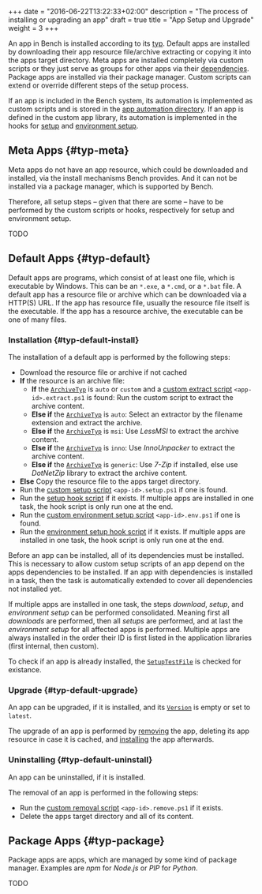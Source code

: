 +++
date = "2016-06-22T13:22:33+02:00"
description = "The process of installing or upgrading an app"
draft = true
title = "App Setup and Upgrade"
weight = 3
+++

[App Types]: /ref/app-types
[App Version]: /ref/app-properties/#Version
[App Dependencies]: /ref/app-properties/#Dependencies
[App ArchiveTyp]: /ref/app-properties/#ArchiveTyp
[App SetupTestFile]: /ref/app-properties/#SetupTestFile
[App Automation Directory]: /ref/file-structure/#auto-apps-dir
[Setup Hook]: /ref/file-structure/#config-setup
[Environment Setup Hook]: /ref/file-structure/#config-env
[Custom Extract Script]: /ref/file-structure/#auto-apps-extract
[Custom Setup Script]: /ref/file-structure/#auto-apps-setup
[Custom Environment Setup Script]: /ref/file-structure/#auto-apps-env
[Custom Removal Script]: /ref/file-structure/#auto-apps-remove

An app in Bench is installed according to its [typ][App Types].
Default apps are installed by downloading their app resource file/archive
extracting or copying it into the apps target directory.
Meta apps are installed completely via custom scripts or they
just serve as groups for other apps via their [dependencies][App Dependencies].
Package apps are installed via their package manager.
Custom scripts can extend or override different steps of the setup process.
<!--more-->

If an app is included in the Bench system, its automation
is implemented as custom scripts and is stored in the [app automation directory][].
If an app is defined in the custom app library, its automation
is implemented in the hooks for [setup][setup hook] and
[environment setup][environment setup hook].

## Meta Apps {#typ-meta}

Meta apps do not have an app resource, which could be downloaded
and installed, via the install mechanisms Bench provides.
And it can not be installed via a package manager, which is supported by Bench.

Therefore, all setup steps &ndash; given that there are some &ndash;
have to be performed by the custom scripts or hooks, respectively
for setup and environment setup.

TODO

## Default Apps {#typ-default}
Default apps are programs, which consist of at least one file,
which is executable by Windows.
This can be an `*.exe`, a `*.cmd`, or a `*.bat` file.
A default app has a resource file or archive which can be downloaded via a HTTP(S) URL.
If the app has resource file, usually the resource file itself is the executable.
If the app has a resource archive, the executable can be one of many files.

### Installation {#typ-default-install}
The installation of a default app is performed by the following steps:

* Download the resource file or archive if not cached
* **If** the resource is an archive file:
    + **If** the [`ArchiveTyp`][App ArchiveTyp] is `auto` or `custom` and
      a [custom extract script][] `<app-id>.extract.ps1` is found:
      Run the custom script to extract the archive content.
    + **Else if** the [`ArchiveTyp`][App ArchiveTyp] is `auto`:
      Select an extractor by the filename extension and extract the archive.
    + **Else if** the [`ArchiveTyp`][App ArchiveTyp] is `msi`:
      Use _LessMSI_ to extract the archive content.
    + **Else if** the [`ArchiveTyp`][App ArchiveTyp] is `inno`:
      Use _InnoUnpacker_ to extract the archive content.
    + **Else if** the [`ArchiveTyp`][App ArchiveTyp] is `generic`:
      Use _7-Zip_ if installed, else use _DotNetZip_ library to extract the archive content.
* **Else**
 Copy the resource file to the apps target directory.
* Run the [custom setup script][] `<app-id>.setup.ps1` if one is found.
* Run the [setup hook script][Setup Hook] if it exists.
  If multiple apps are installed in one task, the hook script is only run one at the end.
* Run the [custom environment setup script][] `<app-id>.env.ps1` if one is found.
* Run the [environment setup hook script][Environment Setup Hook] if it exists.
  If multiple apps are installed in one task, the hook script is only run one at the end.

Before an app can be installed, all of its dependencies must be installed.
This is necessary to allow custom setup scripts of an app
depend on the apps dependencies to be installed.
If an app with dependencies is installed in a task, then the task is automatically
extended to cover all dependencies not installed yet.

If multiple apps are installed in one task, the steps _download_, _setup_,
and _environment setup_ can be performed consolidated.
Meaning first all _downloads_ are performed, then all _setups_ are performed,
and at last the _environment setup_ for all affected apps is performed.
Multiple apps are always installed in the order their ID is first listed in
the application libraries (first internal, then custom).

To check if an app is already installed, the [`SetupTestFile`][App SetupTestFile]
is checked for existance.

### Upgrade {#typ-default-upgrade}
An app can be upgraded, if it is installed, and its [`Version`][App Version]
is empty or set to `latest`.

The upgrade of an app is performed by [removing](#typ-default-uninstall) the app,
deleting its app resource in case it is cached, and [installing](#typ-default-install)
the app afterwards.

### Uninstalling {#typ-default-uninstall}
An app can be uninstalled, if it is installed.

The removal of an app is performed in the following steps:

* Run the [custom removal script][] `<app-id>.remove.ps1` if it exists.
* Delete the apps target directory and all of its content.

## Package Apps {#typ-package}
Package apps are apps, which are managed by some kind of package manager.
Examples are _npm_ for _Node.js_ or _PIP_ for _Python_.

TODO
